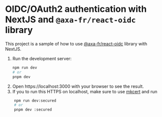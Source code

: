 # OIDC/OAuth2 authentication with NextJS and `@axa-fr/react-oidc` library
This project is a sample of how to use [@axa-fr/react-oidc](https://github.com/AxaFrance/oidc-client/tree/main/packages/react-oidc#axa-frreact-oidc) library with NextJS.

1. Run the development server:
    ```bash
    npm run dev
    # or
    pnpm dev
    ```
2. Open https://localhost:3000 with your browser to see the result.
3. If you to run this HTTPS on localhost, make sure to use [mkcert](https://web.dev/how-to-use-local-https/) and run

```bash
    npm run dev:secured
    # or
    pnpm dev :secured
```
